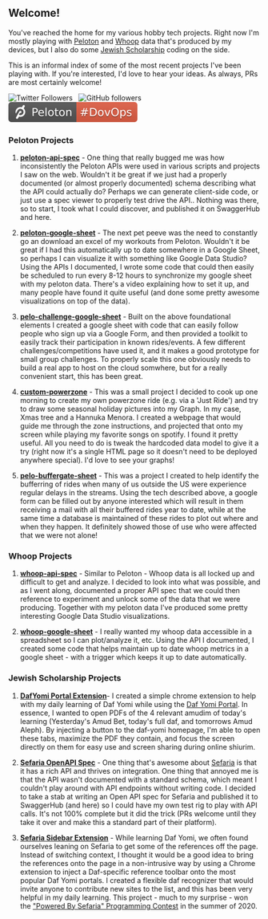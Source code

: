 ## Welcome!

You've reached the home for my various hobby tech projects.  Right now I'm mostly playing with [Peloton](#p) and [Whoop](#w) data that's produced by my devices, but I also do some [Jewish Scholarship](#j) coding on the side.

This is an informal index of some of the most recent projects I've been playing with. If you're interested, I'd love to hear your ideas. As always, PRs are most certainly welcome!

 
![Twitter Followers](https://img.shields.io/twitter/follow/DovOps?style=social)  &nbsp;
![GitHub followers](https://img.shields.io/github/followers/DovOps?style=social) &nbsp; 
[![Peloton Profile](./dovops-badge.svg)](https://members.onepeloton.com/members/DovOps/overview)


### <a name="p"></a>Peloton Projects

1. **[peloton-api-spec](https://github.com/pelo-tech/peloton-api-spec)** - One thing that really bugged me was how inconsistently the Peloton APIs were used in various scripts and projects I saw on the web. Wouldn't it be great if we just had a properly documented (or almost properly documented) schema describing what the API could actually do? Perhaps we can generate client-side code, or just use a spec viewer to properly test drive the API.. Nothing was there, so to start, I took what I could discover, and published it on SwaggerHub and here.

2. **[peloton-google-sheet](https://github.com/pelo-tech/peloton-google-sheet)** - The next pet peeve was the need to constantly go an download an excel of my workouts from Peloton. Wouldn't it be great if I had this automatically up to date somewhere in a Google Sheet, so perhaps I can visualize it with something like Google Data Studio?  Using the APIs I documented, I wrote some code that could then easily be scheduled to run every 8-12 hours to synchronize my google sheet with my peloton data. There's a video explaining how to set it up, and many people have found it quite useful (and done some pretty awesome visualizations on top of the data).

3. **[pelo-challenge-google-sheet](https://github.com/pelo-tech/pelo-challenge-google-sheet)** - Built on the above foundational elements I created a google sheet with code that can easily follow people who sign up via a Google Form, and then provided a toolkit to easily track their participation in known rides/events.  A few different challenges/competitions have used it, and it makes a good prototype for small group challenges. To properly scale this one obviously needs to build a real app to host on the cloud somwhere, but for a really convenient start, this has been great.

4. **[custom-powerzone](https://github.com/pelo-tech/custom-powerzone)** - This was a small project I decided to cook up one morning to create my own powerzone ride (e.g. via a 'Just Ride') and try to draw some seasonal holiday pictures into my Graph. In my case, Xmas tree and a Hannuka Menora. I created a webpage that would guide me through the zone instructions, and projected that onto my screen while playing my favorite songs on spotify.  I found it pretty useful. All you need to do is tweak the hardcoded data model to give it a try (right now it's a single HTML page so it doesn't need to be deployed anywhere special).   I'd love to see your graphs!
 
5. **[pelo-buffergate-sheet](https://github.com/pelo-tech/pelo-buffergate-sheet)** - This was a project I created to help identify the bufferring of rides when many of us outside the US were experience regular delays in the streams. Using the tech described above, a google form can be filled out by anyone interested which will result in them receiving a mail with all their buffered rides year to date, while at the same time a database is maintained of these rides to plot out where and when they happen.   It definitely showed those of use who were affected that we were not alone!

### <a name="w"></a>Whoop Projects

1. **[whoop-api-spec](https://github.com/pelo-tech/whoop-api-spec)** - Similar to Peloton - Whoop data is all locked up and difficult to get and analyze. I decided to look into what was possible, and as I went along, documented a proper API spec that we could then reference to experiment and unlock some of the data that we were producing. Together with my peloton data I've produced some pretty interesting Google Data Studio visualizations.

2. **[whoop-google-sheet](https://github.com/pelo-tech/whoop-google-sheet)** - I really wanted my whoop data accessible in a spreadsheet so I can plot/analyze it, etc.  Using the API I documented, I created some code that helps maintain up to date whoop metrics in a google sheet - with a trigger which keeps it up to date automatically.

 
### <a name="j"></a>Jewish Scholarship Projects

1. **[DafYomi Portal Extension](https://github.com/DovOps/DafYomi)**- I created a simple chrome extension to help with my daily learning of Daf Yomi while using the [Daf Yomi Portal](https://daf-yomi.com).  In essence, I wanted to open PDFs of the 4 relevant amudim of today's learning (Yesterday's Amud Bet, today's full daf, and tomorrows Amud Aleph).  By injecting a button to the daf-yomi homepage, I'm able to open these tabs, maximize the PDF they contain, and focus the screen directly on them for easy use and screen sharing during online shiurim.

2. **[Sefaria OpenAPI Spec](https://github.com/DovOps/Sefaria-OpenAPI-Spec)** - One thing that's awesome about [Sefaria](https://sefaria.org) is that it has a rich API and thrives on integration. One thing that annoyed me is that the API wasn't documented with a standard schema, which meant I couldn't play around with API endpoints without writing code. I decided to take a stab at writing an Open API spec for Sefaria and published it to SwaggerHub (and here) so I could have my own test rig to play with API calls. It's not 100% complete but it did the trick (PRs welcome until they take it over and make this a standard part of their platform).

3. **[Sefaria Sidebar Extension](https://github.com/DovOps/SefariaSidebarExtension)** - While learning Daf Yomi, we often found ourselves leaning on Sefaria to get some of the references off the page. Instead of switching context, I thought it would be a good idea to bring the references onto the page in a non-intrusive way by using a Chrome extension to inject a Daf-specific reference toolbar onto the most popular Daf Yomi portals. I created a flexible daf recognizer that would invite anyone to contribute new sites to the list, and this has been very helpful in my daily learning.  This project - much to my surprise - won the ["Powered By Sefaria" Programming Contest](https://www.sefaria.org/powered-by-sefaria-contest-2020)  in the summer of 2020. 




<!-- Global site tag (gtag.js) - Google Analytics -->
<script async src="https://www.googletagmanager.com/gtag/js?id=G-LQ29LHCFFQ"></script>
<script>
  window.dataLayer = window.dataLayer || [];
  function gtag(){dataLayer.push(arguments);}
  gtag('js', new Date());

  gtag('config', 'G-LQ29LHCFFQ');
</script>
